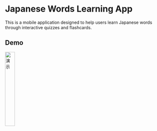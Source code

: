 # Japanese Words Learning App

This is a mobile application designed to help users learn Japanese words through interactive quizzes and flashcards.

## Demo

<img src="demo.gif" alt="演示" width="25%" />

